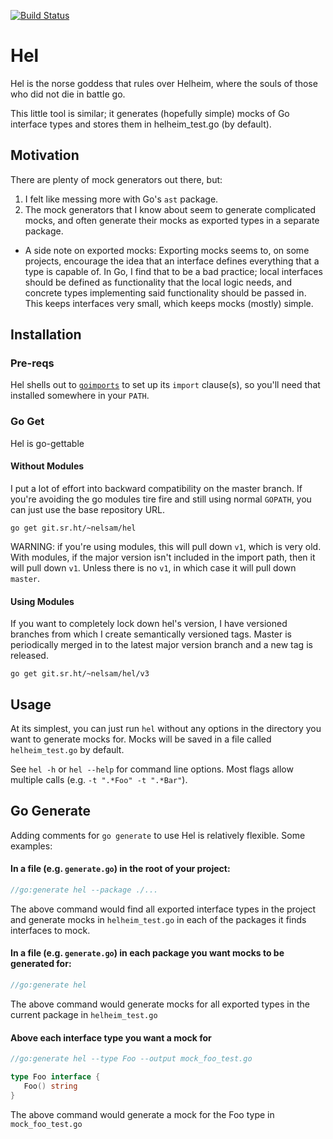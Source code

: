[![Build Status](https://travis-ci.org/nelsam/hel.svg?branch=master)](https://travis-ci.org/nelsam/hel)

# Hel

Hel is the norse goddess that rules over Helheim, where the souls
of those who did not die in battle go.

This little tool is similar; it generates (hopefully simple) mocks
of Go interface types and stores them in helheim_test.go (by default).

## Motivation

There are plenty of mock generators out there, but:

1. I felt like messing more with Go's `ast` package.
2. The mock generators that I know about seem to generate complicated
   mocks, and often generate their mocks as exported types in a
   separate package.
  * A side note on exported mocks: Exporting mocks seems to, on some
    projects, encourage the idea that an interface defines everything
    that a type is capable of.  In Go, I find that to be a bad
    practice; local interfaces should be defined as functionality that
    the local logic needs, and concrete types implementing said
    functionality should be passed in.  This keeps interfaces very
    small, which keeps mocks (mostly) simple.

## Installation

### Pre-reqs

Hel shells out to [`goimports`](https://godoc.org/golang.org/x/tools/cmd/goimports)
to set up its `import` clause(s), so you'll need that installed somewhere
in your `PATH`.

### Go Get

Hel is go-gettable

#### Without Modules

I put a lot of effort into backward compatibility on the master branch.
If you're avoiding the go modules tire fire and still using normal `GOPATH`,
you can just use the base repository URL.

`go get git.sr.ht/~nelsam/hel`

WARNING: if you're using modules, this will pull down `v1`, which is
very old.  With modules, if the major version isn't included in the
import path, then it will pull down `v1`.  Unless there is no `v1`,
in which case it will pull down `master`.

#### Using Modules

If you want to completely lock down hel's version, I have versioned
branches from which I create semantically versioned tags.  Master is
periodically merged in to the latest major version branch and a new
tag is released.

`go get git.sr.ht/~nelsam/hel/v3`

## Usage

At its simplest, you can just run `hel` without any options in the
directory you want to generate mocks for.  Mocks will be saved in a
file called `helheim_test.go` by default.

See `hel -h` or `hel --help` for command line options.  Most flags
allow multiple calls (e.g. `-t ".*Foo" -t ".*Bar"`).

## Go Generate

Adding comments for `go generate` to use Hel is relatively flexible.
Some examples:

#### In a file (e.g. `generate.go`) in the root of your project:

```go
//go:generate hel --package ./...
```

The above command would find all exported interface types in the
project and generate mocks in `helheim_test.go` in each of the
packages it finds interfaces to mock.

#### In a file (e.g. `generate.go`) in each package you want mocks to be generated for:

```go
//go:generate hel
```

The above command would generate mocks for all exported types in
the current package in `helheim_test.go`

#### Above each interface type you want a mock for

```go
//go:generate hel --type Foo --output mock_foo_test.go

type Foo interface {
   Foo() string
}
```

The above command would generate a mock for the Foo type in
`mock_foo_test.go`
